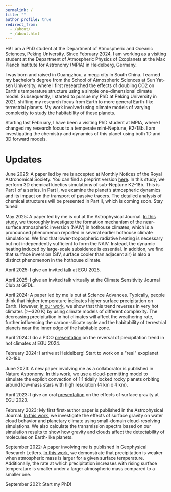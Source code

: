 ```yaml
---
permalink: /
title: ""
author_profile: true
redirect_from: 
  - /about/
  - /about.html
---
```


Hi! I am a PhD student at the Department of Atmospheric and Oceanic Sciences, Peking University. Since February 2024, I am working as a visiting student at the Department of Atmospheric Physics of Exoplanets at the Max Planck Institute for Astronomy (MPIA) in Heidelberg, Germany.

I was born and raised in Guangzhou, a mega city in South China. I earned my bachelor's degree from the School of Atmospheric Sciences at Sun Yat-sen University, where I first researched the effects of doubling CO2 on Earth's temperature structure using a simple one-dimensional climate model. Subsequently, I started to pursue my PhD at Peking University in 2021, shifting my research focus from Earth to more general Earth-like terrestrial planets. My work involved using climate models of varying complexity to study the habitability of these planets.

Starting last February, I have been a visiting PhD student at MPIA, where I changed my research focus to a temperate mini-Neptune, K2-18b. I am investigating the chemistry and dynamics of this planet using both 1D and 3D forward models.

Updates
======
June 2025: A paper led by me is accepted at Monthly Notices of the Royal Astronomical Society. You can find a preprint version [here](https://arxiv.org/abs/2506.23891). In this study, we perform 3D chemical kinetics simulations of sub-Neptune K2-18b. This is Part I of a series. In Part I, we examine the planet’s atmospheric dynamics and its impact on the transport of passive tracers. The detailed analysis of chemical structures will be presented in Part II, which is coming soon. Stay tuned!

May 2025: A paper led by me is out at the Astrophysical Journal. [In this study](https://iopscience.iop.org/article/10.3847/1538-4357/adca3c), we thoroughly investigate the formation mechanism of the near-surface atmospheric inversion (NAIV) in hothouse climates, which is a pronounced phenomenon reported in several earlier hothouse climate simulations. We find that lower-tropospheric radiative heating is necessary but not independently sufficient to form the NAIV. Instead, the dynamic heating induced by large-scale subsidence is essential. In addition, we find that surface inversion (SIV, surface cooler than adjacent air) is also a distinct phenomenon in the hothouse climate.

April 2025: I give an invited [talk](https://meetingorganizer.copernicus.org/EGU25/EGU25-4990.html) at EGU 2025.

April 2025: I give an invited talk virtually at the Climate Sensitivity Journal Club at GFDL.

April 2024: A paper led by me is out at Science Advances. Typically, people think that higher temperature indicates higher surface precipitation on Earth. However, [in our work](https://www.science.org/doi/10.1126/sciadv.ado2515), we show that this trend reverses in very hot climates (>~320 K) by using climate models of different complexity. The decreasing precipitation in hot climates will affect the weathering rate, further influencing the carbon-silicate cycle and the habitability of terrestrial planets near the inner edge of the habitable zone.

April 2024: I do a PICO [presentation](https://meetingorganizer.copernicus.org/EGU24/EGU24-3504.html) on the reversal of precipitation trend in hot climates at EGU 2024.

February 2024: I arrive at Heidelberg! Start to work on a "real" exoplanet K2-18b.

June 2023: A new paper involving me as a collaborator is published in Nature Astronomy. [In this work](https://www.nature.com/articles/s41550-023-02015-8), we use a cloud-permitting model to simulate the explicit convection of 1:1 tidally locked rocky planets orbiting around low-mass stars with high resolution (4 km x 4 km).

April 2023: I give an oral [presentation](https://meetingorganizer.copernicus.org/EGU23/EGU23-2306.html) on the effects of surface gravity at EGU 2023.

February 2023: My first first-author paper is published in the Astrophysical Journal. [In this work](https://iopscience.iop.org/article/10.3847/1538-4357/aca965), we investigate the effects of surface gravity on water cloud behavior and planetary climate using small-domain cloud-resolving simulations. We also calculate the transmission spectra based on our simulation results to show how gravity and clouds affect the detectability of molecules on Earth-like planets.

September 2022: A paper involving me is published in Geophysical Research Letters. [In this work](https://agupubs.onlinelibrary.wiley.com/doi/10.1029/2022GL099599), we demonstrate that precipitation is weaker when atmospheric mass is larger for a given surface temperature. Additionally, the rate at which precipitation increases with rising surface temperature is smaller under a larger atmospheric mass compared to a smaller one.

September 2021: Start my PhD!
